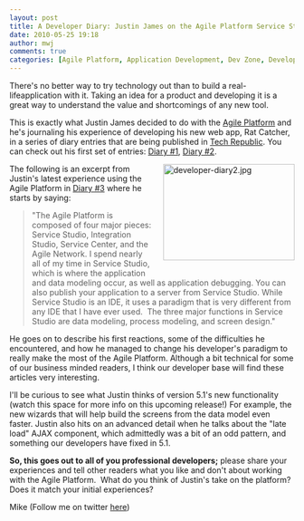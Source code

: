 ```yaml
---
layout: post
title: A Developer Diary: Justin James on the Agile Platform Service Studio
date: 2010-05-25 19:18
author: mwj
comments: true
categories: [Agile Platform, Application Development, Dev Zone, Developer Diary, Justin James, Service studio, Tech Republic]
---
```

There's no better way to try technology out than to build a real-lifeapplication with it. Taking an idea for a product and developing it is a great way to understand the value and shortcomings of any new tool.

This is exactly what Justin James decided to do with the <a href="http://www.outsystems.com/agile-platform">Agile Platform</a> and he's journaling his experience of developing his new web app, Rat Catcher, in a series of diary entries that are being published in <a href="http://techrepublic.com.com/">Tech Republic</a>. You can check out his first set of entries: <a href="http://blogs.techrepublic.com.com/programming-and-development/?p=2503">Diary #1</a>, <a href="http://blogs.techrepublic.com.com/programming-and-development/?p=2533">Diary #2</a>.

<!--more-->

<span class="mt-enclosure mt-enclosure-image" style="display: inline;"><img class="mt-image-right" style="float: right; margin: 0pt 0pt 20px 20px;" alt="developer-diary2.jpg" src="https://www.outsystems.com/blog/wp-content/uploads/2010/05/developer-diary22.jpg" width="232" height="170" /></span>

The following is an excerpt from Justin's latest experience using the Agile Platform in <a href="http://blogs.techrepublic.com.com/programming-and-development/?p=2564">Diary #3</a> where he starts by saying:
<blockquote>"The Agile Platform is composed of four major pieces: Service Studio, Integration Studio, Service Center, and the Agile Network. I spend nearly all of my time in Service Studio, which is where the application and data modeling occur, as well as application debugging. You can also publish your application to a server from Service Studio. While Service Studio is an IDE, it uses a paradigm that is very different from any IDE that I have ever used.  The three major functions in Service Studio are data modeling, process modeling, and screen design."</blockquote>
He goes on to describe his first reactions, some of the difficulties he encountered, and how he managed to change his developer's paradigm to really make the most of the Agile Platform. Although a bit technical for some of our business minded readers, I think our developer base will find these articles very interesting.

I'll be curious to see what Justin thinks of version 5.1's new functionality (watch this space for more info on this upcoming release!) For example, the new wizards that will help build the screens from the data model even faster. Justin also hits on an advanced detail when he talks about the "late load" AJAX component, which admittedly was a bit of an odd pattern, and something our developers have fixed in 5.1.

<b>So, this goes out to all of you professional developers;</b> please share your experiences and tell other readers what you like and don't about working with the Agile Platform.  What do you think of Justin's take on the platform? Does it match your initial experiences?

Mike
(Follow me on twitter <a href="http://twitter.com/miwjones">here</a>)
